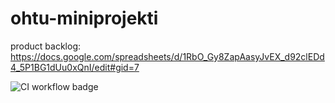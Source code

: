 # ohtu-miniprojekti

product backlog: https://docs.google.com/spreadsheets/d/1RbO_Gy8ZapAasyJvEX_d92clEDd4_5P1BG1dUu0xQnI/edit#gid=7

![CI workflow badge](https://github.com/SJET-Code/ohtu-miniprojekti/workflows/CI/badge.svg)
